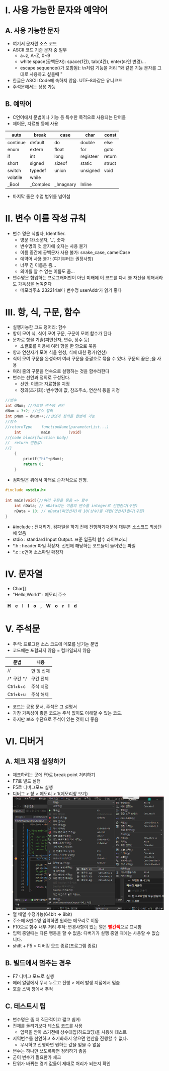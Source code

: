# I. 사용 가능한 문자와 예약어
## A. 사용 가능한 문자
- 여기서 문자란 소스 코드
- ASCII 코드 기준 문자 중 일부
	- a~z, A~Z, 0~9
	- white space(공백문자): 
	   space(1칸), tab(4칸), enter(라인 변경)...
	- escape sequence(\가 포함됨): 
		\n처럼 기능을 처리
		"와 같은 기능 문자를 그대로 사용하고 싶을때 \"
- 한글은 ASCII Code에 속하지 않음. UTF-8과같은 유니코드 
- 주석문에서는 상용 가능
## B. 예약어
- C언어에서 문법이나 기능 등 특수한 목적으로 사용되는 단어들
- 제어문, 자료형 등에 사용

|auto|break|case|char|const|
|---|---|---|---|---|
|continue|default|do|double|else|
|enum|extern|float|for|goto|
|if|int|long|registeer|return|
|short|signed|sizeof|static|struct|
|switch|typedef|union|unsigned|void|
|volatile|while||||
|_Bool|_Complex|_Imagnary|Inline||

- 마지막 줄은 수업 범위를 넘어섬

# II. 변수 이름 작성 규칙
- 변수 명은 식별자, Identifier.
	- 영문 대/소문자, '_', 숫자		
	- 변수명의 첫 글자에 숫자는 사용 불가
	- 이름 중간에 공백문자 사용 불가: snake_case, camelCase
	- 예약어 사용 불가
	(여기부터는 권장사항)
	- 너무 긴 이름은 좀...
	- 의미를 알 수 없는 이름도 좀...
- 변수명은 협업하는 프로그래머만이 아닌 미래에 이 코드를 다시 볼 자신을 위해서라도 가독성을 높여준다
	- 메모리주소 232214보다 변수명 userAddr가 읽기 좋다

# III. 항, 식, 구문, 함수
- 실행가능한 코드 덩어리: 함수 
- 항이 모여 식, 식이 모여 구문, 구문이 모여 함수가 된다
- 문자로 항을 기술(피연산자, 변수, 상수 등)
	- 소괄호를 이용해 여러 항을 한 항으로 묶음
- 항과 연산자가 모여 식을 완성, 식에 대한 평가(연산)
- 식이 모여 구문을 완성하며 여러 구문을 중괄호로 묶을 수 있다. 구문의 끝은 ;을 사용
- 여러 줄의 구문을 연속으로 실행하는 것을 함수라한다
- 변수는 선언과 정의로 구성된다. 
	- 선언: 이름과 자료형을 지정
	- 정의(초기화): 변수명에 값, 참조주소, 연산식 등을 지정
```C
//변수
int dNum; //자료형 변수명 선언
dNum = 3+2; //변수 정의
int pNum = dNum++;//선언과 정의를 한번에 가능
//함수
//returnType	functionName(parameterList...)
	int			main		(void)
//{code block(function body)
//	return 반환값;
//}
	{
		printf("hi"+pNum);
		return 0;
	}
```
- 컴파일은 위에서 아래로 순차적으로 진행. 
```C
#include <stdio.h>

int main(void){//여러 구문을 묶음 => 함수
	int nData; // nData라는 이름의 변수를 integer로 선언한다(구문)
	nData = 10; // nData(피연산자)에 10(상수)을 대입(연산자)한다(구문)
}
```
- #include  : 전처리기. 컴파일을 하기 전에 진행하기때문에 대부분 소스코드 최상단에 있음
- stdio     : standard Input Output. 표준 입출력 함수 라이브러리
- *.h       : header 파일 확장자. 선언에 해당하는 코드들이 들어있는 파일
- *.c       : c언어 소스파일 확장자

# IV. 문자열
- Char[]
- "Hello,World" : 메모리 주소

|H|e|l|l|o|,|W|o|r|l|d|
|---|---|---|---|---|---|---|---|---|---|---|

# V. 주석문
- 주석: 프로그램 소스 코드에 메모를 남기는 문법
- 코드에는 포함되지 않음 = 컴파일되지 않음

|문법|내용|
|---|---|
|//|한 행 전체|
|/* 구간 */|구간 전체|
|Ctrl+k+c|주석 지정|
|Ctrl+k+u|주석 해제|

- 코드는 공용 문서, 주석은 그 설명서
- 가장 가독성이 좋은 코드는 주석 없이도 이해할 수 있는 코드.
- 하지만 보조 수단으로 주석이 있는 것이 더 좋음

# VI. 디버거
## A. 체크 지점 설정하기
- 체크하려는 곳에 F9로 break point 처리하기
- F7로 빌드 실행
- F5로 디버그모드 실행
- 디버그 > 창 > 메모리 > 1(메모리창 보기)
![디버깅 메모리](img/debug_memoryWindow.png)
- 열 배열 수정가능(64bit -> 8bit)
- 주소에 &변수명 입력하면 원하는 메모리로 이동
- F10으로 함수 내부 처리 추적: 변경사항이 있는 열은 <b style="color:red">빨간색</b>으로 표시함
- 입력 중일때는 다른 행동을 할 수 없음: 디버기가 실행 중일 때에는 사용할 수 없습니다.
- shift + F5 > 디버깅 모드 종료(프로그램 종료)
## B. 빌드에서 멈추는 경우
- F7 디버그 모드로 실행
- 에러 알람에서 무시 누르고 진행 > 에러 발생 지점에서 멈춤
- 호출 스택 창에서 추적
## C. 테스트시 팁
- 변수명은 좀 더 직관적이고 짧고 쉽게: 
- 전체를 돌리기보다 테스트 코드를 사용
	- 입력을 받아 쓰기전에 상수대입(하드코딩)을 사용해 테스트  
- 지역변수를 선언하고 초기화하지 않으면 연산을 진행할 수 없다. 
	- 무시하고 진행하면 원하는 값을 얻을 수 없음
- 변수는 하나만 쓰도록하면 정리하기 좋음
- 굳이 변수가 필요한가 체크
- 단위가 바뀌는 경계 값들이 제대로 처리가 되는지 확인
